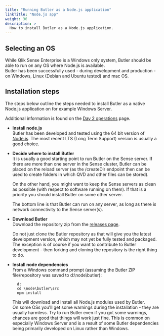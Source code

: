 ```yaml
---
title: "Running Butler as a Node.js application"
linkTitle: "Node.js app"
weight: 30
description: >
  How to install Butler as a Node.js application.
---
```


## Selecting an OS

While Qlik Sense Enterprise is a Windows only system, Butler should be able to run on any OS where Node.js is available.  
Butler has been successfully used - during development and production - on Windows, Linux (Debian and Ubuntu tested) and mac OS.

## Installation steps

The steps below outline the steps needed to install Butler as a native Node.js application on for example Windows Server.

Additional information is found on the [Day 2 operations](/docs/getting-started/operations/) page.

- **Install node.js**  
   Butler has been developed and tested using the 64 bit version of [Node.js](https://nodejs.org/en/download/). The most recent LTS (Long Term Support) version is usually a good choice.

- **Decide where to install Butler**  
   It is usually a good starting point to run Butler on the Sense server. If there are more than one server in the Sense cluster, Butler can be placed on the reload server (as the /createDir endpoint then can be used to create folders in which QVD and other files can be stored).

  On the other hand, you might want to keep the Sense servers as clean as possible (with respect to software running on them). If that is a priority you should install Butler on some other server.

  The bottom line is that Butler can run on any server, as long as there is network connectivity to the Sense server(s).

- **Download Butler**  
   Download the repository zip from the [releases page](https://github.com/ptarmiganlabs/butler/releases).

  Do not just clone the Butler repository as that will give you the latest development version, which may not yet be fully tested and packaged.  
   The exception is of course if you want to contribute to Butler development - then forking and cloning the repository is the right thing to do.

- **Install node dependencies**  
   From a Windows command prompt (assuming the Butler ZIP file/repository was saved to d:\\node\\butler):

        d:
        cd \node\butler\src
        npm install

  This will download and install all Node.js modules used by Butler.  
   On some OSs you'll get some warnings during the installation - they are usually harmless. Try to run Butler even if you got some warnings, chances are good that things will work just fine. This is common on especially Windows Server and is a result of some Butler dependencies being primarily developed on Linux rather than Windows.
